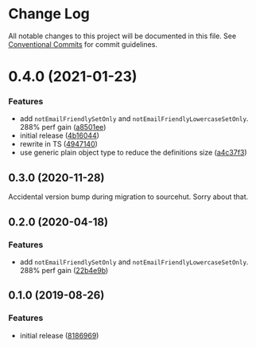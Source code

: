 # Change Log

All notable changes to this project will be documented in this file.
See [Conventional Commits](https://conventionalcommits.org) for commit guidelines.

# 0.4.0 (2021-01-23)


### Features

* add `notEmailFriendlySetOnly` and `notEmailFriendlyLowercaseSetOnly`. 288% perf gain ([a8501ee](https://github.com/codsen/codsen/commit/a8501ee493d2ad3ca219e1e9b1f37cec6238ac68))
* initial release ([4b16044](https://github.com/codsen/codsen/commit/4b16044a168d5becf94a6eac46dd03dcbcf0f615))
* rewrite in TS ([4947140](https://github.com/codsen/codsen/commit/494714035c05838f95265772d0f6b4dad0d23db9))
* use generic plain object type to reduce the definitions size ([a4c37f3](https://github.com/codsen/codsen/commit/a4c37f316363ada75b0d8c2de35fb6103206ee6d))





## 0.3.0 (2020-11-28)

Accidental version bump during migration to sourcehut. Sorry about that.

## 0.2.0 (2020-04-18)

### Features

- add `notEmailFriendlySetOnly` and `notEmailFriendlyLowercaseSetOnly`. 288% perf gain ([22b4e9b](https://gitlab.com/codsen/codsen/commit/22b4e9b5dbe02a27c513f0a02d52fe54c496c0a0))

## 0.1.0 (2019-08-26)

### Features

- initial release ([8186969](https://gitlab.com/codsen/codsen/commit/8186969))
